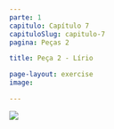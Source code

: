 ```yaml
---
parte: 1
capitulo: Capítulo 7
capituloSlug: capitulo-7
pagina: Peças 2

title: Peça 2 - Lírio

page-layout: exercise
image:

---
```


<img src="{{site.baseurl}}/assets/graphics/content/7_1_2.png"/>